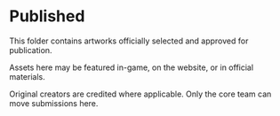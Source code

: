 # Published

This folder contains artworks officially selected and approved for publication.

Assets here may be featured in-game, on the website, or in official materials.

Original creators are credited where applicable. Only the core team can move submissions here.
